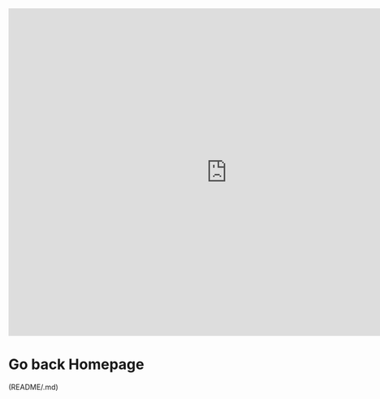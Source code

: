 <iframe src="https://data.oecd.org/chart/5FK4" width="860" height="645" style="border: 0" mozallowfullscreen="true" webkitallowfullscreen="true" allowfullscreen="true"><a href="https://data.oecd.org/chart/5FK4" target="_blank">OECD Chart: General government debt, Total, % of GDP, Annual, 2015</a></iframe>

# Go back Homepage
(README/.md)

